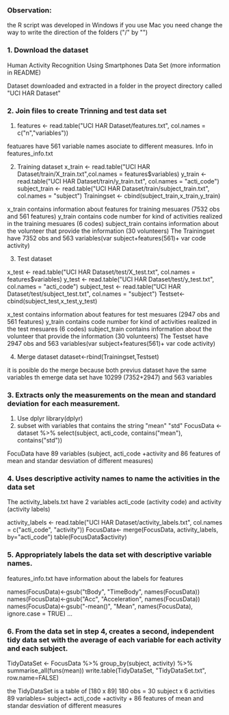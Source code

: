 ### Observation: 
the R script was developed in Windows if you use Mac you need change the way to
write the direction of the folders ("/" by "\")


### 1. Download the dataset 

Human Activity Recognition Using Smartphones Data Set (more information in README)

Dataset downloaded and extracted in a folder in the proyect directory
called "UCI HAR Dataset"


### 2. Join files to create Trinning and test data set 
1. features <- read.table("UCI HAR Dataset/features.txt", col.names = c("n","variables"))

featuares have 561 variable names asociate to different measures. Info in features_info.txt

2. Training dataset 
x_train <- read.table("UCI HAR Dataset/train/X_train.txt",col.names = features$variables)
y_train <- read.table("UCI HAR Dataset/train/y_train.txt", col.names = "acti_code")
subject_train <- read.table("UCI HAR Dataset/train/subject_train.txt", col.names = "subject")
Trainingset <- cbind(subject_train,x_train,y_train)

x_train contains information about features for training mesuares (7532 obs and 561 features)
y_train contains code number for kind of activities realized in the training mesuares (6 codes)
subject_train contains information about the volunteer that provide the information (30 volunteers)
The Trainingset have 7352 obs and 563 variables(var subject+features(561)+ var code activity)

3. Test dataset

x_test <- read.table("UCI HAR Dataset/test/X_test.txt", col.names = features$variables)
y_test <- read.table("UCI HAR Dataset/test/y_test.txt", col.names = "acti_code")
subject_test <- read.table("UCI HAR Dataset/test/subject_test.txt", col.names = "subject")
Testset<-cbind(subject_test,x_test,y_test)

x_test contains information about features for test mesuares (2947 obs and 561 features)
y_train contains code number for kind of activities realized in the test mesuares (6 codes)
subject_train contains information about the volunteer that provide the information (30 volunteers)
The Testset have 2947 obs and 563 variables(var subject+features(561)+ var code activity)

4. Merge dataset
dataset<-rbind(Trainingset,Testset)

it is posible do the merge because both previus dataset have the same variables
th emerge data set have 10299 (7352+2947) and 563 variables


### 3. Extracts only the measurements on the mean and standard deviation for each measurement.
1. Use dplyr 
library(dplyr)
2. subset with variables that contains the  string "mean" "std"
FocusData <- dataset %>% select(subject, acti_code, contains("mean"), contains("std"))

FocuData have 89 variables (subject, acti_code +activity and 86 features of mean and standar desviation of different measures)


### 4. Uses descriptive activity names to name the activities in the data set
The activity_labels.txt have 2 variables acti_code (activity code) and activity (activity labels) 

activity_labels <- read.table("UCI HAR Dataset/activity_labels.txt", col.names = c("acti_code", "activity"))
FocusData<- merge(FocusData, activity_labels, by="acti_code")
table(FocusData$activity)


### 5. Appropriately labels the data set with descriptive variable names.

features_info.txt have information about the labels for features  

names(FocusData)<-gsub("tBody", "TimeBody", names(FocusData))
names(FocusData)<-gsub("Acc", "Acceleration", names(FocusData))
names(FocusData)<-gsub("-mean()", "Mean", names(FocusData), ignore.case = TRUE)
...

### 6. From the data set in step 4, creates a second, independent tidy data set with the average of each variable for each activity and each subject.

TidyDataSet <- FocusData %>% group_by(subject, activity) %>% summarise_all(funs(mean))
write.table(TidyDataSet, "TidyDataSet.txt", row.name=FALSE)

the TidyDataSet is a table of [180 x 89]
180 obs = 30 subject x 6 activities
89 variables= subject+ acti_code +activity + 86 features of mean and standar desviation of
different measures

